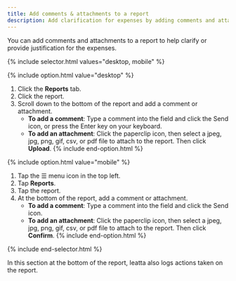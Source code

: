 ```yaml
---
title: Add comments & attachments to a report
description: Add clarification for expenses by adding comments and attachments to a report
---
```

<div id="ieatta-classic" markdown="1">
  
You can add comments and attachments to a report to help clarify or provide justification for the expenses.

{% include selector.html values="desktop, mobile" %}

{% include option.html value="desktop" %}
1. Click the **Reports** tab. 
2. Click the report.
3. Scroll down to the bottom of the report and add a comment or attachment.
   - **To add a comment**: Type a comment into the field and click the Send icon, or press the Enter key on your keyboard. 
   - **To add an attachment**: Click the paperclip icon, then select a jpeg, jpg, png, gif, csv, or pdf file to attach to the report. Then click **Upload**. 
{% include end-option.html %}

{% include option.html value="mobile" %}
1. Tap the ☰ menu icon in the top left.
2. Tap **Reports**.
3. Tap the report.
4. At the bottom of the report, add a comment or attachment. 
   - **To add a comment**: Type a comment into the field and click the Send icon. 
   - **To add an attachment**: Click the paperclip icon, then select a jpeg, jpg, png, gif, csv, or pdf file to attach to the report. Then click **Confirm**.
{% include end-option.html %}

{% include end-selector.html %}

In this section at the bottom of the report, Ieatta also logs actions taken on the report.

</div>
